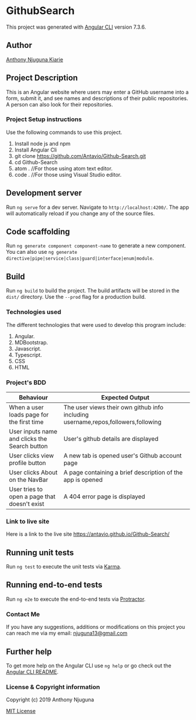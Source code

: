 # GithubSearch

This project was generated with [Angular CLI](https://github.com/angular/angular-cli) version 7.3.6.

## Author
[Anthony Njuguna Kiarie](https://github.com/Antavio)

## Project Description
This is an Angular website where users may enter a GitHub username into a form, submit it, and see names and descriptions of their public repositories. A person can also look for their repositories.

### Project Setup instructions
Use the following commands to use this project.
1. Install node js and npm
2. Install Angular Cli
3. git clone https://github.com/Antavio/Github-Search.git
4. cd Github-Search
5. atom .  //For those using atom text editor.
6. code .  //For those using Visual Studio editor.


## Development server

Run `ng serve` for a dev server. Navigate to `http://localhost:4200/`. The app will automatically reload if you change any of the source files.

## Code scaffolding

Run `ng generate component component-name` to generate a new component. You can also use `ng generate directive|pipe|service|class|guard|interface|enum|module`.

## Build

Run `ng build` to build the project. The build artifacts will be stored in the `dist/` directory. Use the `--prod` flag for a production build.

### Technologies used
The different technologies that were used to develop this program include:
1. Angular.
2. MDBootstrap.
3. Javascript.
4. Typescript.
5. CSS
6. HTML

### Project's BDD
| Behaviour | Expected Output |
|-----------|-----------------|
|When a user loads page for the first time | The user views their own github info including username,repos,followers,following|
|User inputs name and clicks the Search button | User's github details are displayed |
|User clicks view profile button | A new tab is opened user's Github account page |
|User clicks About on the NavBar | A page containing a brief description of the app is opened |
|User tries to open a page that doesn't exist | A 404 error page is displayed |


### Link to live site
Here is a link to the live site https://antavio.github.io/Github-Search/


## Running unit tests

Run `ng test` to execute the unit tests via [Karma](https://karma-runner.github.io).

## Running end-to-end tests

Run `ng e2e` to execute the end-to-end tests via [Protractor](http://www.protractortest.org/).

### Contact Me
If you have any suggestions, additions or modifications on this project you can reach me via my email: njuguna13@gmail.com

## Further help

To get more help on the Angular CLI use `ng help` or go check out the [Angular CLI README](https://github.com/angular/angular-cli/blob/master/README.md).

### License  & Copyright information
Copyright (c) 2019 Anthony Njuguna

[MIT License](./LICENSE)